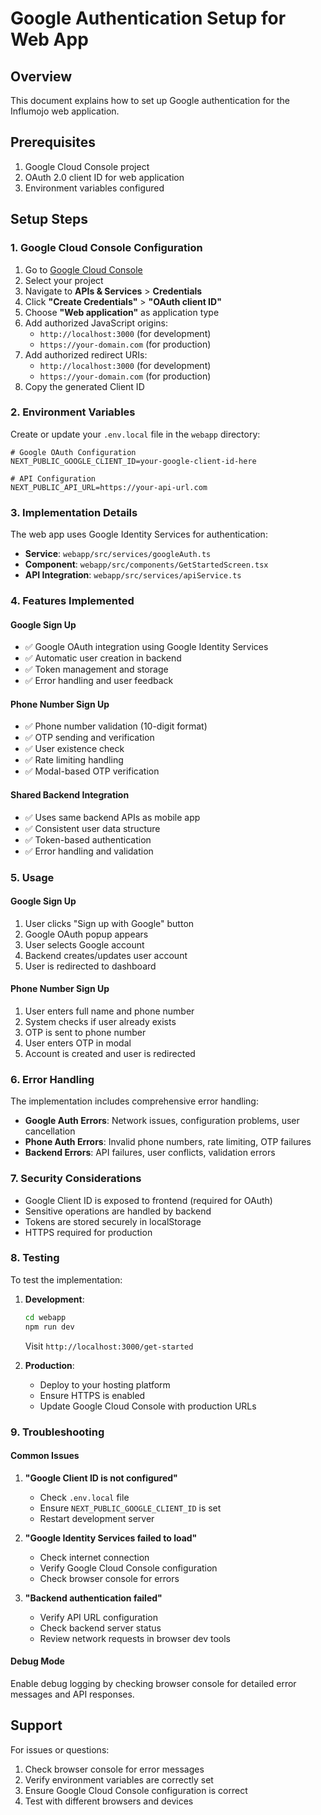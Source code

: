 # Google Authentication Setup for Web App

## Overview

This document explains how to set up Google authentication for the Influmojo web application.

## Prerequisites

1. Google Cloud Console project
2. OAuth 2.0 client ID for web application
3. Environment variables configured

## Setup Steps

### 1. Google Cloud Console Configuration

1. Go to [Google Cloud Console](https://console.cloud.google.com/)
2. Select your project
3. Navigate to **APIs & Services** > **Credentials**
4. Click **"Create Credentials"** > **"OAuth client ID"**
5. Choose **"Web application"** as application type
6. Add authorized JavaScript origins:
   - `http://localhost:3000` (for development)
   - `https://your-domain.com` (for production)
7. Add authorized redirect URIs:
   - `http://localhost:3000` (for development)
   - `https://your-domain.com` (for production)
8. Copy the generated Client ID

### 2. Environment Variables

Create or update your `.env.local` file in the `webapp` directory:

```env
# Google OAuth Configuration
NEXT_PUBLIC_GOOGLE_CLIENT_ID=your-google-client-id-here

# API Configuration
NEXT_PUBLIC_API_URL=https://your-api-url.com
```

### 3. Implementation Details

The web app uses Google Identity Services for authentication:

- **Service**: `webapp/src/services/googleAuth.ts`
- **Component**: `webapp/src/components/GetStartedScreen.tsx`
- **API Integration**: `webapp/src/services/apiService.ts`

### 4. Features Implemented

#### Google Sign Up

- ✅ Google OAuth integration using Google Identity Services
- ✅ Automatic user creation in backend
- ✅ Token management and storage
- ✅ Error handling and user feedback

#### Phone Number Sign Up

- ✅ Phone number validation (10-digit format)
- ✅ OTP sending and verification
- ✅ User existence check
- ✅ Rate limiting handling
- ✅ Modal-based OTP verification

#### Shared Backend Integration

- ✅ Uses same backend APIs as mobile app
- ✅ Consistent user data structure
- ✅ Token-based authentication
- ✅ Error handling and validation

### 5. Usage

#### Google Sign Up

1. User clicks "Sign up with Google" button
2. Google OAuth popup appears
3. User selects Google account
4. Backend creates/updates user account
5. User is redirected to dashboard

#### Phone Number Sign Up

1. User enters full name and phone number
2. System checks if user already exists
3. OTP is sent to phone number
4. User enters OTP in modal
5. Account is created and user is redirected

### 6. Error Handling

The implementation includes comprehensive error handling:

- **Google Auth Errors**: Network issues, configuration problems, user cancellation
- **Phone Auth Errors**: Invalid phone numbers, rate limiting, OTP failures
- **Backend Errors**: API failures, user conflicts, validation errors

### 7. Security Considerations

- Google Client ID is exposed to frontend (required for OAuth)
- Sensitive operations are handled by backend
- Tokens are stored securely in localStorage
- HTTPS required for production

### 8. Testing

To test the implementation:

1. **Development**:

   ```bash
   cd webapp
   npm run dev
   ```

   Visit `http://localhost:3000/get-started`

2. **Production**:
   - Deploy to your hosting platform
   - Ensure HTTPS is enabled
   - Update Google Cloud Console with production URLs

### 9. Troubleshooting

#### Common Issues

1. **"Google Client ID is not configured"**

   - Check `.env.local` file
   - Ensure `NEXT_PUBLIC_GOOGLE_CLIENT_ID` is set
   - Restart development server

2. **"Google Identity Services failed to load"**

   - Check internet connection
   - Verify Google Cloud Console configuration
   - Check browser console for errors

3. **"Backend authentication failed"**
   - Verify API URL configuration
   - Check backend server status
   - Review network requests in browser dev tools

#### Debug Mode

Enable debug logging by checking browser console for detailed error messages and API responses.

## Support

For issues or questions:

1. Check browser console for error messages
2. Verify environment variables are correctly set
3. Ensure Google Cloud Console configuration is correct
4. Test with different browsers and devices
